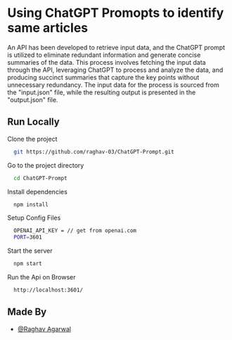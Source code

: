 # Using ChatGPT Promopts to identify same articles

An API has been developed to retrieve input data, and the ChatGPT prompt is utilized to eliminate redundant information and generate concise summaries of the data. This process involves fetching the input data through the API, leveraging ChatGPT to process and analyze the data, and producing succinct summaries that capture the key points without unnecessary redundancy.
The input data for the process is sourced from the "input.json" file, while the resulting output is presented in the "output.json" file.

## Run Locally

Clone the project

```bash
  git https://github.com/raghav-03/ChatGPT-Prompt.git
```

Go to the project directory

```bash
  cd ChatGPT-Prompt
```

Install dependencies

```bash
  npm install
```

Setup Config Files

```bash
  OPENAI_API_KEY = // get from openai.com
  PORT=3601

```

Start the server

```bash
  npm start
```

Run the Api on Browser

```bash
  http://localhost:3601/
```

## Made By

- [@Raghav Agarwal](https://github.com/raghav-03)
